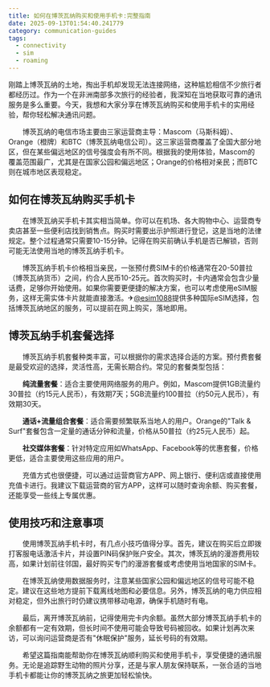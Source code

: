 ```yaml
---
title: 如何在博茨瓦纳购买和使用手机卡:完整指南
date: 2025-09-13T01:54:40.241779
category: communication-guides
tags:
  - connectivity
  - sim
  - roaming
---
```


刚踏上博茨瓦纳的土地，掏出手机却发现无法连接网络，这种尴尬相信不少旅行者都经历过。作为一个在非洲南部多次旅行的经验者，我深知在当地获取可靠的通讯服务是多么重要。今天，我想和大家分享在博茨瓦纳购买和使用手机卡的实用经验，帮你轻松解决通讯问题。

　　博茨瓦纳的电信市场主要由三家运营商主导：Mascom（马斯科姆）、Orange（橙牌）和BTC（博茨瓦纳电信公司）。这三家运营商覆盖了全国大部分地区，但在某些偏远地区的信号强度会有所不同。根据我的使用体验，Mascom的覆盖范围最广，尤其是在国家公园和偏远地区；Orange的价格相对亲民；而BTC则在城市地区表现稳定。

## 如何在博茨瓦纳购买手机卡

　　在博茨瓦纳买手机卡其实相当简单。你可以在机场、各大购物中心、运营商专卖店甚至一些便利店找到销售点。购买时需要出示护照进行登记，这是当地的法律规定。整个过程通常只需要10-15分钟。记得在购买前确认手机是否已解锁，否则可能无法使用当地的博茨瓦纳手机卡。

　　博茨瓦纳手机卡价格相当亲民，一张预付费SIM卡的价格通常在20-50普拉（博茨瓦纳货币）之间，约合人民币10-25元。首次购买时，卡内通常会包含少量话费，足够你开始使用。如果你需要更便捷的解决方案，也可以考虑使用eSIM服务，这样无需实体卡片就能直接激活。✈[@esim1088](https://t.me/s/esim1088)提供多种国际eSIM选择，包括博茨瓦纳地区的服务，可以提前在网上购买，落地即用。

## 博茨瓦纳手机套餐选择

　　博茨瓦纳手机套餐种类丰富，可以根据你的需求选择合适的方案。预付费套餐是最受欢迎的选择，灵活性高，无需长期合约。常见的套餐类型包括：

　　**纯流量套餐**：适合主要使用网络服务的用户。例如，Mascom提供1GB流量约30普拉（约15元人民币），有效期7天；5GB流量约100普拉（约50元人民币），有效期30天。

　　**通话+流量组合套餐**：适合需要频繁联系当地人的用户。Orange的"Talk & Surf"套餐包含一定量的通话分钟和流量，价格从50普拉（约25元人民币）起。

　　**社交媒体套餐**：针对特定应用如WhatsApp、Facebook等的优惠套餐，价格更低，适合主要使用这些应用的用户。

　　充值方式也很便捷，可以通过运营商官方APP、网上银行、便利店或直接使用充值卡进行。我建议下载运营商的官方APP，这样可以随时查询余额、购买套餐，还能享受一些线上专属优惠。

## 使用技巧和注意事项

　　使用博茨瓦纳手机卡时，有几点小技巧值得分享。首先，建议在购买后立即拨打客服电话激活卡片，并设置PIN码保护账户安全。其次，博茨瓦纳的漫游费用较高，如果计划前往邻国，最好购买专门的漫游套餐或考虑使用当地国家的SIM卡。

　　在博茨瓦纳使用数据服务时，注意某些国家公园和偏远地区的信号可能不稳定。建议在这些地方提前下载离线地图和必要信息。另外，博茨瓦纳的电力供应相对稳定，但外出旅行时仍建议携带移动电源，确保手机随时有电。

　　最后，离开博茨瓦纳前，记得使用完卡内余额。虽然大部分博茨瓦纳手机卡的余额都有一定有效期，但长时间不使用可能会导致号码被回收。如果计划再次来访，可以询问运营商是否有"休眠保护"服务，延长号码的有效期。

　　希望这篇指南能帮助你在博茨瓦纳顺利购买和使用手机卡，享受便捷的通讯服务。无论是追踪野生动物的照片分享，还是与家人朋友保持联系，一张合适的当地手机卡都能让你的博茨瓦纳之旅更加轻松愉快。